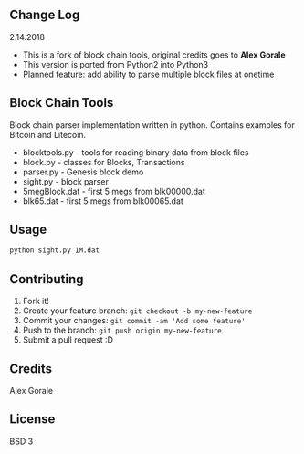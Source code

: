 ## Change Log

2.14.2018  
- This is a fork of block chain tools, original credits goes to **Alex Gorale**
- This version is ported from Python2 into Python3
- Planned feature: add ability to parse multiple block files at onetime

## Block Chain Tools

Block chain parser implementation written in python. Contains examples for Bitcoin and Litecoin.

- blocktools.py - tools for reading binary data from block files
- block.py - classes for Blocks, Transactions
- parser.py - Genesis block demo
- sight.py - block parser
- 5megBlock.dat - first 5 megs from blk00000.dat
- blk65.dat - first 5 megs from blk00065.dat

## Usage

```bash
python sight.py 1M.dat
```

## Contributing

1. Fork it!
2. Create your feature branch: `git checkout -b my-new-feature`
3. Commit your changes: `git commit -am 'Add some feature'`
4. Push to the branch: `git push origin my-new-feature`
5. Submit a pull request :D

## Credits

Alex Gorale

## License

BSD 3
